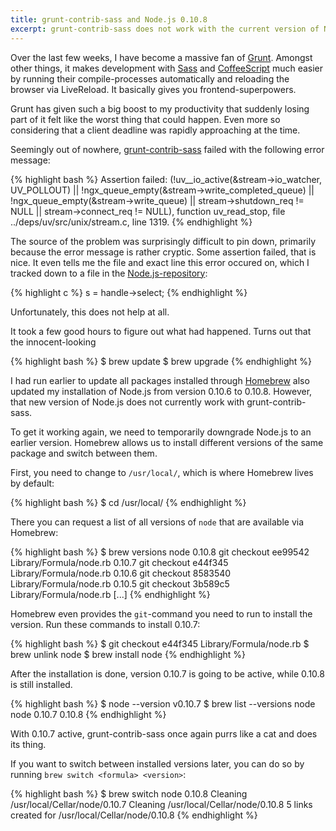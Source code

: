 ```yaml
---
title: grunt-contrib-sass and Node.js 0.10.8
excerpt: grunt-contrib-sass does not work with the current version of Node.js. Downgrading Node.js to an earlier version fixes this problem.
---
```

Over the last few weeks, I have become a massive fan of [Grunt](http://gruntjs.com/). Amongst other things, it makes development with [Sass](http://sass-lang.com/) and [CoffeeScript](http://coffeescript.org/) much easier by running their compile-processes automatically and reloading the browser via LiveReload. It basically gives you frontend-superpowers.

Grunt has given such a big boost to my productivity that suddenly losing part of it felt like the worst thing that could happen. Even more so considering that a client deadline was rapidly approaching at the time.

Seemingly out of nowhere, [grunt-contrib-sass](https://github.com/gruntjs/grunt-contrib-sass) failed with the following error message:

{% highlight bash %}
Assertion failed:
(!uv__io_active(&stream->io_watcher, UV_POLLOUT)
|| !ngx_queue_empty(&stream->write_completed_queue)
|| !ngx_queue_empty(&stream->write_queue)
|| stream->shutdown_req != NULL
|| stream->connect_req != NULL), function uv_read_stop,
file ../deps/uv/src/unix/stream.c, line 1319.
{% endhighlight %}

The source of the problem was surprisingly difficult to pin down, primarily because the error message is rather cryptic. Some assertion failed, that is nice. It even tells me the file and exact line this error occured on, which I tracked down to a file in the [Node.js-repository](https://github.com/joyent/node/blob/master/deps/uv/src/unix/stream.c):

{% highlight c %}
s = handle->select;
{% endhighlight %}

Unfortunately, this does not help at all.

It took a few good hours to figure out what had happened. Turns out that the innocent-looking

{% highlight bash %}
$ brew update
$ brew upgrade
{% endhighlight %}

I had run earlier to update all packages installed through
[Homebrew](http://brew.sh/) also updated my installation of Node.js from version 0.10.6 to 0.10.8. However, that new version of Node.js does not currently work with grunt-contrib-sass.

To get it working again, we need to temporarily downgrade Node.js to an earlier version. Homebrew allows us to install different versions of the same package and switch between them.

First, you need to change to `/usr/local/`, which is where Homebrew lives by default:

{% highlight bash %}
$ cd /usr/local/
{% endhighlight %}

There you can request a list of all versions of `node` that are available via Homebrew:

{% highlight bash %}
$ brew versions node
0.10.8   git checkout ee99542 Library/Formula/node.rb
0.10.7   git checkout e44f345 Library/Formula/node.rb
0.10.6   git checkout 8583540 Library/Formula/node.rb
0.10.5   git checkout 3b589c5 Library/Formula/node.rb
[...]
{% endhighlight %}

Homebrew even provides the `git`-command you need to run to install the version. Run these commands to install 0.10.7:

{% highlight bash %}
$ git checkout e44f345 Library/Formula/node.rb
$ brew unlink node
$ brew install node
{% endhighlight %}

After the installation is done, version 0.10.7 is going to be active, while 0.10.8 is still installed.

{% highlight bash %}
$ node --version
v0.10.7
$ brew list --versions node
node 0.10.7 0.10.8
{% endhighlight %}

With 0.10.7 active, grunt-contrib-sass once again purrs like a cat and does its thing.

If you want to switch between installed versions later, you can do so by running `brew switch <formula> <version>`:

{% highlight bash %}
$ brew switch node 0.10.8
Cleaning /usr/local/Cellar/node/0.10.7
Cleaning /usr/local/Cellar/node/0.10.8
5 links created for /usr/local/Cellar/node/0.10.8
{% endhighlight %}